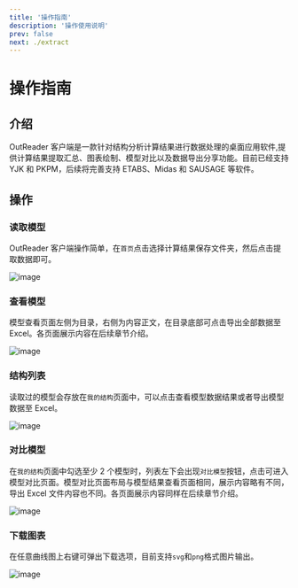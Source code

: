 ```yaml
---
title: '操作指南'
description: '操作使用说明'
prev: false
next: ./extract
---
```


# 操作指南

## 介绍

OutReader 客户端是一款针对结构分析计算结果进行数据处理的桌面应用软件,提供计算结果提取汇总、图表绘制、模型对比以及数据导出分享功能。目前已经支持 YJK 和 PKPM，后续将完善支持 ETABS、Midas 和 SAUSAGE 等软件。

## 操作

### 读取模型

OutReader 客户端操作简单，在`首页`点击选择计算结果保存文件夹，然后点击提取数据即可。

![image](/introduction/extractData.png)

### 查看模型

模型查看页面左侧为目录，右侧为内容正文，在目录底部可点击导出全部数据至 Excel。各页面展示内容在后续章节介绍。

![image](/introduction/mainPage.png)

### 结构列表

读取过的模型会存放在`我的结构`页面中，可以点击查看模型数据结果或者导出模型数据至 Excel。

![image](/introduction/modelList.png)

### 对比模型

在`我的结构`页面中勾选至少 2 个模型时，列表左下会出现`对比模型`按钮，点击可进入模型对比页面。模型对比页面布局与模型结果查看页面相同，展示内容略有不同，导出 Excel 文件内容也不同。各页面展示内容同样在后续章节介绍。

![image](/introduction/comparePage.png)

### 下载图表

在任意曲线图上右键可弹出下载选项，目前支持`svg`和`png`格式图片输出。

![image](/introduction/downloadImage.png)
